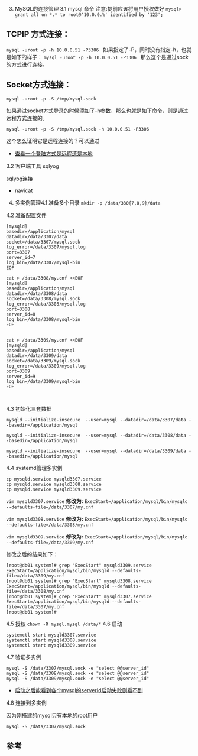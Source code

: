 3. MySQL的连接管理
3.1 mysql 命令 
注意:提前应该将用户授权做好
```mysql> grant all on *.* to root@'10.0.0.%' identified by '123';```
## TCPIP 方式连接：
```mysql -uroot -p -h 10.0.0.51 -P3306 ```
如果指定了-P，同时没有指定-h，也就是如下的样子：
```mysql -uroot -p -h 10.0.0.51 -P3306 ```
那么这个是通过sock的方式进行连接。
## Socket方式连接：  
```mysql -uroot -p -S /tmp/mysql.sock```

如果通过socket方式登录的时候添加了-h参数，那么也就是如下命令，则是通过远程方式连接的。

```mysql -uroot -p -S /tmp/mysql.sock -h 10.0.0.51 -P3306```

这个怎么证明它是远程连接的？可以通过
- [查看一个登陆方式是远程还是本地]()


3.2 客户端工具
    sqlyog

[sqlyog连接]()

- 
  navicat

4. 多实例管理4.1 准备多个目录
  ```mkdir -p /data/330{7,8,9}/data```

4.2 准备配置文件

```cat > /data/3307/my.cnf <<EOF
[mysqld]
basedir=/application/mysql
datadir=/data/3307/data
socket=/data/3307/mysql.sock
log_error=/data/3307/mysql.log
port=3307
server_id=7
log_bin=/data/3307/mysql-bin
EOF

cat > /data/3308/my.cnf <<EOF
[mysqld]
basedir=/application/mysql
datadir=/data/3308/data
socket=/data/3308/mysql.sock
log_error=/data/3308/mysql.log
port=3308
server_id=8
log_bin=/data/3308/mysql-bin
EOF


cat > /data/3309/my.cnf <<EOF
[mysqld]
basedir=/application/mysql
datadir=/data/3309/data
socket=/data/3309/mysql.sock
log_error=/data/3309/mysql.log
port=3309
server_id=9
log_bin=/data/3309/mysql-bin
EOF



```


4.3 初始化三套数据

```shell
mysqld --initialize-insecure  --user=mysql --datadir=/data/3307/data --basedir=/application/mysql

mysqld --initialize-insecure  --user=mysql --datadir=/data/3308/data --basedir=/application/mysql

mysqld --initialize-insecure  --user=mysql --datadir=/data/3309/data --basedir=/application/mysql

```

4.4 systemd管理多实例

```shell
cp mysqld.service mysqld3307.service
cp mysqld.service mysqld3308.service
cp mysqld.service mysqld3309.service

```

`vim mysqld3307.service`
**修改为:**
`ExecStart=/application/mysql/bin/mysqld  --defaults-file=/data/3307/my.cnf`

`vim mysqld3308.service`
**修改为:**
`ExecStart=/application/mysql/bin/mysqld  --defaults-file=/data/3308/my.cnf`

`vim mysqld3309.service`
**修改为:**
`ExecStart=/application/mysql/bin/mysqld  --defaults-file=/data/3309/my.cnf`

修改之后的结果如下：
```shell
[root@db01 system]# grep "ExecStart" mysqld3309.service
ExecStart=/application/mysql/bin/mysqld --defaults-file=/data/3309/my.cnf
[root@db01 system]# grep "ExecStart" mysqld3308.service
ExecStart=/application/mysql/bin/mysqld --defaults-file=/data/3308/my.cnf
[root@db01 system]# grep "ExecStart" mysqld3307.service
ExecStart=/application/mysql/bin/mysqld --defaults-file=/data/3307/my.cnf
[root@db01 system]# 
```

4.5 授权
```chown -R mysql.mysql /data/*```
4.6 启动

```shell
systemctl start mysqld3307.service
systemctl start mysqld3308.service
systemctl start mysqld3309.service
```

4.7 验证多实例

```shell
mysql -S /data/3307/mysql.sock -e "select @@server_id"
mysql -S /data/3308/mysql.sock -e "select @@server_id"
mysql -S /data/3309/mysql.sock -e "select @@server_id"
```
- [启动之后能看到各个mysql的serverId启动失败则看不到]()

4.8 连接到多实例

因为刚搭建的mysql只有本地的root用户

```
mysql -S /data/3307/mysql.sock
```



## 参考

